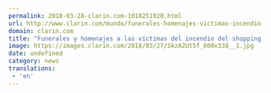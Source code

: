 ```yaml
---
permalink: 2018-03-28-clarin.com-1018251920.html
url: http://www.clarin.com/mundo/funerales-homenajes-victimas-incendio-shopping-siberia_0_SJHO2UF9G.html
domain: clarin.com
title: "Funerales y homenajes a las víctimas del incendio del shopping de Siberia"
image: https://images.clarin.com/2018/03/27/SkzA2Ut5f_600x338__1.jpg
date: undefined
category: news
translations: 
 - 'en'
---
```


